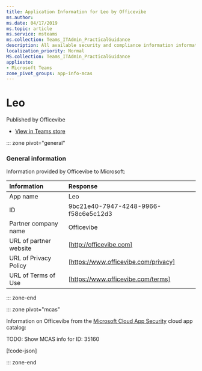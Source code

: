 ```yaml
---
title: Application Information for Leo by Officevibe
ms.author: 
ms.date: 04/17/2019
ms.topic: article
ms.service: msteams
ms.collection: Teams_ITAdmin_PracticalGuidance
description: All available security and compliance information information for Leo, its data handling policies, its Microsoft Cloud App Security app catalog information, and security/compliance information in the CSA STAR registry.
localization_priority: Normal
MS.collection: Teams_ITAdmin_PracticalGuidance
appliesto:
- Microsoft Teams
zone_pivot_groups: app-info-mcas
---
```

# Leo

Published by Officevibe
* <a href="https://teams.microsoft.com/l/app/9bc21e40-7947-4248-9966-f58c6e5c12d3" target="_blank">View in Teams store</a>

::: zone pivot="general"

### General information

Information provided by Officevibe to Microsoft:

| **Information** | **Response** |
|:----------------|:-------------|
| App name | Leo |
| ID | 9bc21e40-7947-4248-9966-f58c6e5c12d3 |
| Partner company name | Officevibe |
| URL of partner website | [http://officevibe.com] |
| URL of Privacy Policy | [https://www.officevibe.com/privacy] |
| URL of Terms of Use | [https://www.officevibe.com/terms] |

::: zone-end


::: zone pivot="mcas"

Information on Officevibe from the [Microsoft Cloud App Security](https://www.microsoft.com/en-us/enterprise-mobility-security/cloud-app-security) cloud app catalog:

TODO: Show MCAS info for ID: 35160

[!code-json[](./json/35160.json)]

::: zone-end

